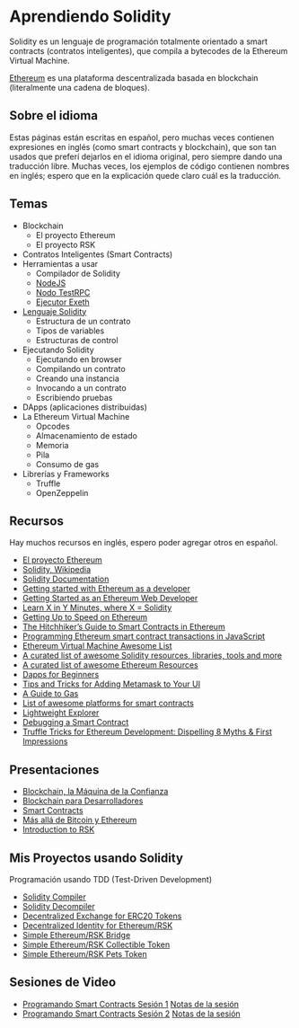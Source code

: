 # Aprendiendo Solidity

Solidity es un lenguaje de programación totalmente orientado a smart contracts (contratos inteligentes), que
compila a bytecodes de la Ethereum Virtual Machine.

[Ethereum](https://ethereum.org) es una plataforma descentralizada basada en blockchain (literalmente una cadena de
bloques).

## Sobre el idioma

Estas páginas están escritas en español, pero muchas veces contienen expresiones en inglés (como smart contracts y
blockchain), que son tan usados que preferí dejarlos en el idioma original, pero siempre dando una
traducción libre. Muchas veces, los ejemplos de código contienen nombres en inglés; espero que en
la explicación quede claro cuál es la traducción.

## Temas

- Blockchain
    - El proyecto Ethereum
    - El proyecto RSK	
- Contratos Inteligentes (Smart Contracts)
- Herramientas a usar
	- Compilador de Solidity
	- [NodeJS](https://github.com/ajlopez/AprendiendoSolidity/blob/master/NodeJS.md)
	- [Nodo TestRPC](https://github.com/ajlopez/AprendiendoSolidity/blob/master/TestRPC.md)
	- [Ejecutor Exeth](https://github.com/ajlopez/AprendiendoSolidity/blob/master/Exeth.md)
- [Lenguaje Solidity](https://github.com/ajlopez/AprendiendoSolidity/blob/master/Solidity.md)
    - Estructura de un contrato
    - Tipos de variables
    - Estructuras de control
- Ejecutando Solidity
    - Ejecutando en browser
    - Compilando un contrato
    - Creando una instancia
    - Invocando a un contrato
    - Escribiendo pruebas
- DApps (aplicaciones distribuidas)
- La Ethereum Virtual Machine
    - Opcodes
    - Almacenamiento de estado
    - Memoria
    - Pila
    - Consumo de gas
- Librerías y Frameworks
    - Truffle
    - OpenZeppelin

## Recursos

Hay muchos recursos en inglés, espero poder agregar otros en español.

- [El proyecto Ethereum](https://ethereum.org/)
- [Solidity, Wikipedia](https://en.wikipedia.org/wiki/Solidity)
- [Solidity Documentation](http://solidity.readthedocs.io/en/develop/)
- [Getting started with Ethereum as a developer](https://medium.com/bcgdv-engineering/getting-started-with-ethereum-as-a-developer-af20d78c49f)
- [Getting Started as an Ethereum Web Developer](https://hackernoon.com/getting-started-as-an-ethereum-web-developer-9a2a4ab47baf)
- [Learn X in Y Minutes, where X = Solidity](https://learnxinyminutes.com/docs/solidity/)
- [Getting Up to Speed on Ethereum](https://medium.com/@mattcondon/getting-up-to-speed-on-ethereum-63ed28821bbe)
- [The Hitchhiker’s Guide to Smart Contracts in Ethereum](https://blog.zeppelin.solutions/the-hitchhikers-guide-to-smart-contracts-in-ethereum-848f08001f05)
- [Programming Ethereum smart contract transactions in JavaScript](https://tokenmarket.net/blog/creating-ethereum-smart-contract-transactions-in-client-side-javascript/)
- [Ethereum Virtual Machine Awesome List](https://github.com/pirapira/awesome-ethereum-virtual-machine)
- [A curated list of awesome Solidity resources, libraries, tools and more](https://github.com/bkrem/awesome-solidity)
- [A curated list of awesome Ethereum Resources](http://awesome-ethereum.com/)
- [Dapps for Beginners](https://dappsforbeginners.wordpress.com)
- [Tips and Tricks for Adding Metamask to Your UI](https://hackernoon.com/tips-and-tricks-for-adding-metamask-to-your-ui-32728b437194)
- [A Guide to Gas](https://media.consensys.net/a-guide-to-gas-12b40d03605d)
- [List of awesome platforms for smart contracts](https://github.com/Overtorment/awesome-smart-contracts)
- [Lightweight Explorer](https://github.com/etherparty/explorer)
- [Debugging a Smart Contract](https://truffleframework.com/tutorials/debugging-a-smart-contract)
- [Truffle Tricks for Ethereum Development: Dispelling 8 Myths & First Impressions](https://medium.com/@timothyjcoulter/truffle-tricks-for-ethereum-development-dispelling-8-myths-first-impressions-880f66bf3320)

## Presentaciones

- [Blockchain, la Máquina de la Confianza](https://docs.google.com/presentation/d/1lTwEmH__qaJTLcSx1iyUM3VsGEFBJ4zFCssXrpt9j1A)
- [Blockchain para Desarrolladores](https://docs.google.com/presentation/d/1TBwl2aXjYH5lTgqoKVdDb_VAvEjhiNLBc8RNComXup8)
- [Smart Contracts](https://docs.google.com/presentation/d/16dw66tjzUs1bQ5y5rDCQ1MnkZXSfXUiu-cNDMmG9tC4)
- [Más allá de Bitcoin y Ethereum](https://docs.google.com/presentation/d/1DouPDO1LZF2RiESnemmD6OLZ8YbX2Re0Jip4NjELsg4)
- [Introduction to RSK](https://docs.google.com/presentation/d/1f7avYHnTOhLh9WMw6GKpKagltjqNgcwS0rQPlbHcgII)

## Mis Proyectos usando Solidity

Programación usando TDD (Test-Driven Development)

- [Solidity Compiler](https://github.com/ajlopez/SolidityCompiler)
- [Solidity Decompiler](https://github.com/ajlopez/Yasold)
- [Decentralized Exchange for ERC20 Tokens](https://github.com/ajlopez/Dexert)
- [Decentralized Identity for Ethereum/RSK](https://github.com/ajlopez/Idener)
- [Simple Ethereum/RSK Bridge](https://github.com/ajlopez/EthBridge)
- [Simple Ethereum/RSK Collectible Token](https://github.com/ajlopez/EthCollectible)
- [Simple Ethereum/RSK Pets Token](https://github.com/ajlopez/EthPets)

## Sesiones de Video

- [Programando Smart Contracts Sesión 1](https://www.youtube.com/watch?v=GMa8_pGr28Y) [Notas de la sesión](https://github.com/ajlopez/AprendiendoSolidity/blob/master/SM01.md)
- [Programando Smart Contracts Sesión 2](https://www.youtube.com/watch?v=TtuVvZeg8E4) [Notas de la sesión](https://github.com/ajlopez/AprendiendoSolidity/blob/master/SM02.md)

